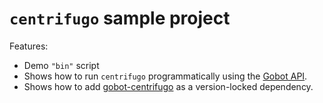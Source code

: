 # `centrifugo` sample project

Features:

- Demo `"bin"` script
- Shows how to run `centrifugo` programmatically using the [Gobot API](https://github.com/benallfree/gobot/tree/v1.0.0-alpha.33/docs/readme.md).
- Shows how to add [gobot-centrifugo](https://www.npmjs.com/package/gobot-centrifugo) as a version-locked dependency.
